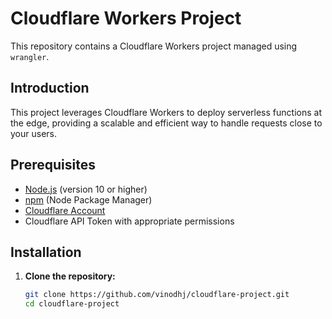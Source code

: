 # Cloudflare Workers Project

This repository contains a Cloudflare Workers project managed using `wrangler`.

## Introduction

This project leverages Cloudflare Workers to deploy serverless functions at the edge, providing a scalable and efficient way to handle requests close to your users.

## Prerequisites

- [Node.js](https://nodejs.org/) (version 10 or higher)
- [npm](https://www.npmjs.com/) (Node Package Manager)
- [Cloudflare Account](https://www.cloudflare.com/)
- Cloudflare API Token with appropriate permissions

## Installation

1. **Clone the repository:**

   ```bash
   git clone https://github.com/vinodhj/cloudflare-project.git
   cd cloudflare-project
